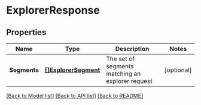 # ExplorerResponse

## Properties

Name | Type | Description | Notes
------------ | ------------- | ------------- | -------------
**Segments** | [**[]ExplorerSegment**](ExplorerSegment.md) | The set of segments matching an explorer request | [optional] 

[[Back to Model list]](../README.md#documentation-for-models) [[Back to API list]](../README.md#documentation-for-api-endpoints) [[Back to README]](../README.md)



